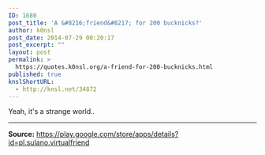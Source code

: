 ```yaml
---
ID: 1680
post_title: 'A &#8216;friend&#8217; for 200 bucknicks?'
author: k0nsl
post_date: 2014-07-29 00:20:17
post_excerpt: ""
layout: post
permalink: >
  https://quotes.k0nsl.org/a-friend-for-200-bucknicks.html
published: true
knslShortURL:
  - http://knsl.net/34872
---
```

Yeah, it's a strange world..

<hr />

<strong>Source:</strong> https://play.google.com/store/apps/details?id=pl.sulano.virtualfriend